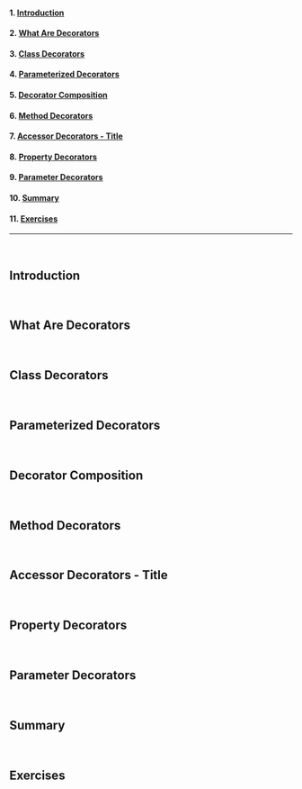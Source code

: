 #### 1. [Introduction](#1)

#### 2. [What Are Decorators](#2)

#### 3. [Class Decorators](#3)

#### 4. [Parameterized Decorators](#4)

#### 5. [Decorator Composition](#5)

#### 6. [Method Decorators](#6)

#### 7. [Accessor Decorators - Title](#7)

#### 8. [Property Decorators](#8)

#### 9. [Parameter Decorators](#9)

#### 10. [Summary](#10)

#### 11. [Exercises](#11)

---

<br>

## Introduction<a id='1'></a>

<br>

## What Are Decorators<a id='2'></a>

<br>

## Class Decorators<a id='3'></a>

<br>

## Parameterized Decorators<a id='4'></a>

<br>

## Decorator Composition<a id='5'></a>

<br>

## Method Decorators<a id='6'></a>

<br>

## Accessor Decorators - Title<a id='7'></a>

<br>

## Property Decorators<a id='8'></a>

<br>

## Parameter Decorators<a id='9'></a>

<br>

## Summary<a id='10'></a>

<br>

## Exercises<a id='11'></a>

<br>
